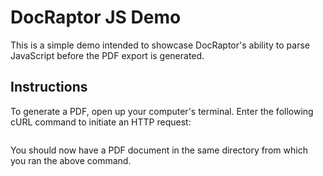 # DocRaptor JS Demo

This is a simple demo intended to showcase DocRaptor's ability to parse JavaScript before the PDF export is generated.

## Instructions

To generate a PDF, open up your computer's terminal. Enter the following cURL command to initiate an HTTP request:

```sh

```

You should now have a PDF document in the same directory from which you ran the above command.
